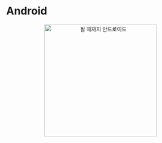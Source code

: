 # Android
<p style="text-align:center !important;">
  <a href="http://www.yes24.com/Product/goods/59298937" title="Go to yes24 ">
    <img src="http://image.yes24.com/momo/TopCate1805/MidCate010/180490436.jpg" width="300px" alt="될 때까지 안드로이드">
  </a>
</p>
